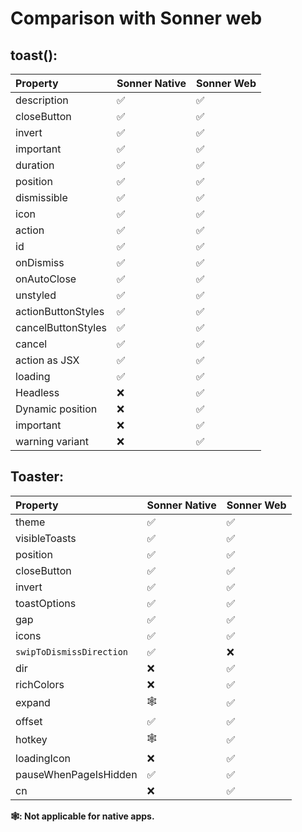 # Comparison with Sonner web

## toast():

| Property           | Sonner Native | Sonner Web |
| :----------------- | ------------- | ---------- |
| description        | ✅            | ✅         |
| closeButton        | ✅            | ✅         |
| invert             | ✅            | ✅         |
| important          | ✅            | ✅         |
| duration           | ✅            | ✅         |
| position           | ✅            | ✅         |
| dismissible        | ✅            | ✅         |
| icon               | ✅            | ✅         |
| action             | ✅            | ✅         |
| id                 | ✅            | ✅         |
| onDismiss          | ✅            | ✅         |
| onAutoClose        | ✅            | ✅         |
| unstyled           | ✅            | ✅         |
| actionButtonStyles | ✅            | ✅         |
| cancelButtonStyles | ✅            | ✅         |
| cancel             | ✅            | ✅         |
| action as JSX      | ✅            | ✅         |
| loading            | ✅            | ✅         |
| Headless           | ❌            | ✅         |
| Dynamic position   | ❌            | ✅         |
| important          | ❌            | ✅         |
| warning variant    | ❌            | ✅         |

## Toaster:

| Property                 | Sonner Native | Sonner Web |
| :----------------------- | ------------- | ---------- |
| theme                    | ✅            | ✅         |
| visibleToasts            | ✅            | ✅         |
| position                 | ✅            | ✅         |
| closeButton              | ✅            | ✅         |
| invert                   | ✅            | ✅         |
| toastOptions             | ✅            | ✅         |
| gap                      | ✅            | ✅         |
| icons                    | ✅            | ✅         |
| `swipToDismissDirection` | ✅            | ❌         |
| dir                      | ❌            | ✅         |
| richColors               | ❌            | ✅         |
| expand                   | 🕸️            | ✅         |
| offset                   | ✅            | ✅         |
| hotkey                   | 🕸️            | ✅         |
| loadingIcon              | ❌            | ✅         |
| pauseWhenPageIsHidden    | ✅            | ✅         |
| cn                       | ❌            | ✅         |

**🕸️: Not applicable for native apps.**
